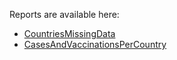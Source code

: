 Reports are available here:   
- [CountriesMissingData](https://ericpdurand.github.io/covid19-data-analyze/CasesAndVaccinationsPerCountry.txt  "CountriesMissingData")
- [CasesAndVaccinationsPerCountry](https://ericpdurand.github.io/covid19-data-analyze/CasesAndVaccinationsPerCountry.txt "CasesAndVaccinationsPerCountry")